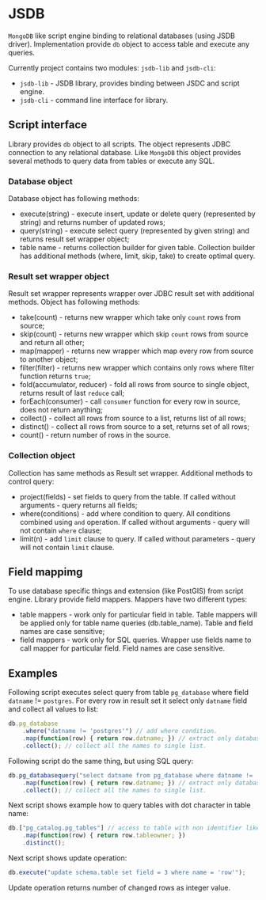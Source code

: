 # JSDB

`MongoDB` like script engine binding to relational databases (using JSDB driver). Implementation provide `db` object
to access table and execute any queries.

Currently project contains two modules: `jsdb-lib` and `jsdb-cli`:

* `jsdb-lib` - JSDB library, provides binding between JSDC and script engine.
* `jsdb-cli` - command line interface for library.

## Script interface

Library provides `db` object to all scripts. The object represents JDBC connection to any relational database. Like
`MongoDB` this object provides several methods to query data from tables or execute any SQL.

### Database object

Database object has following methods:

* execute(string) - execute insert, update or delete query (represented by string) and returns number of updated rows;
* query(string) - execute select query (represented by given string) and returns result set wrapper object;
* table name - returns collection builder for given table. Collection builder has additional methods (where, limit,
  skip, take) to create optimal query.

### Result set wrapper object

Result set wrapper represents wrapper over JDBC result set with additional methods. Object has following methods:

* take(count) - returns new wrapper which take only `count` rows from source;
* skip(count) - returns new wrapper which skip `count` rows from source and return all other;
* map(mapper) - returns new wrapper which map every row from source to another object;
* filter(filter) - returns new wrapper which contains only rows where filter function returns `true`;
* fold(accumulator, reducer) - fold all rows from source to single object, returns result of last `reduce` call;
* forEach(consumer) - call `consumer` function for every row in source, does not return anything;
* collect() - collect all rows from source to a list, returns list of all rows;
* distinct() - collect all rows from source to a set, returns set of all rows;
* count() - return number of rows in the source.

### Collection object

Collection has same methods as Result set wrapper. Additional methods to control query:

* project(fields) - set fields to query from the table. If called without arguments - query returns all fields;
* where(conditions) - add where condition to query. All conditions combined using `and` operation. If called without
  arguments - query will not contain `where` clause;
* limit(n) - add `limit` clause to query. If called without parameters - query will not contain `limit` clause.

## Field mappimg

To use database specific things and extension (like PostGIS) from script engine. Library provide field mappers. Mappers
have two different types:

* table mappers - work only for particular field in table. Table mappers will be applied only for table name queries
  (db.table_name). Table and field names are case sensitive;
* field mappers - work only for SQL queries. Wrapper use fields name to call mapper for particular field. Field names
  are case sensitive.

## Examples

Following script executes select query from table `pg_database` where field `datname` != `postgres`. For every row in
result set it select only `datname` field and collect all values to list:

```javascript
db.pg_database
  	.where("datname != 'postgres'") // add where condition.
  	.map(function(row) { return row.datname; }) // extract only database name from row.
  	.collect(); // collect all the names to single list.
```

Following script do the same thing, but using SQL query:

```javascript
db.pg_databasequery("select datname from pg_database where datname != 'postgres'") // execute SQL query
  	.map(function(row) { return row.datname; }) // extract only database name from row.
  	.collect(); // collect all the names to single list.
```

Next script shows example how to query tables with dot character in table name:

```javascript
db.["pg_catalog.pg_tables"] // access to table with non identifier like name
	.map(function(row) { return row.tableowner; })
	.distinct();
```

Next script shows update operation:

```javascript
db.execute("update schema.table set field = 3 where name = 'row'");
```

Update operation returns number of changed rows as integer value.

